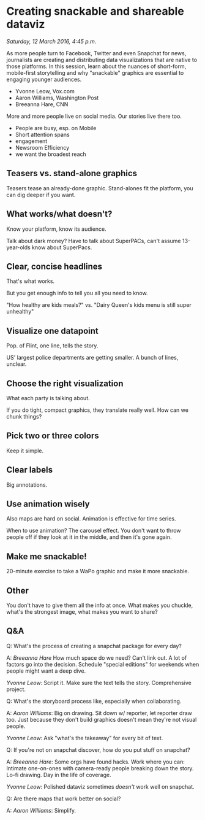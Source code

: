 # Creating snackable and shareable dataviz

*Saturday, 12 March 2016, 4:45 p.m.*

As more people turn to Facebook, Twitter and even Snapchat for news, journalists are creating and distributing data visualizations that are native to those platforms. In this session, learn about the nuances of short-form, mobile-first storytelling and why "snackable" graphics are essential to engaging younger audiences.

* Yvonne Leow, Vox.com
* Aaron Williams, Washington Post
* Breeanna Hare, CNN

More and more people live on social media. Our stories live there too.

* People are busy, esp. on Mobile
* Short attention spans
* engagement
* Newsroom Efficiency
* we want the broadest reach

## Teasers vs. stand-alone graphics

Teasers tease an already-done graphic. Stand-alones fit the platform, you can dig deeper if you want.

## What works/what doesn't?

Know your platform, know its audience.

Talk about dark money? Have to talk about SuperPACs, can't assume 13-year-olds know about SuperPacs.

## Clear, concise headlines

That's what works.

But you get enough info to tell you all you need to know.

"How healthy are kids meals?" vs. "Dairy Queen's kids menu is still super unhealthy"

## Visualize one datapoint

Pop. of Flint, one line, tells the story.

US' largest police departments are getting smaller. A bunch of lines, unclear.

## Choose the right visualization

What each party is talking about.

If you do tight, compact graphics, they translate really well. How can we chunk things?

## Pick two or three colors

Keep it simple.

## Clear labels

Big annotations.

## Use animation wisely

Also maps are hard on social. Animation is effective for time series.

When to use animation? The carousel effect. You don't want to throw people off if they look at it in the middle, and then it's gone again.

## Make me snackable!

20-minute exercise to take a WaPo graphic and make it more snackable.

## Other

You don't have to give them all the info at once. What makes you chuckle, what's the strongest image, what makes you want to share?

## Q&A

Q: What's the process of creating a snapchat package for every day?

A: *Breeanna Hare* How much space do we need? Can't link out. A lot of factors go into the decision. Schedule "special editions" for weekends when people might want a deep dive.

*Yvonne Leow*: Script it. Make sure the text tells the story. Comprehensive project.

Q: What's the storyboard process like, especially when collaborating.

A: *Aaron Williams*: Big on drawing. Sit down w/ reporter, let reporter draw too. Just because they don't build graphics doesn't mean they're not visual people.

*Yvonne Leow*: Ask "what's the takeaway" for every bit of text.

Q: If you're not on snapchat discover, how do you put stuff on snapchat?

A: *Breeanna Hare*: Some orgs have found hacks. Work where you can: Intimate one-on-ones with camera-ready people breaking down the story. Lo-fi drawing. Day in the life of coverage.

*Yvonne Leow*: Polished dataviz sometimes *doesn't* work well on snapchat.

Q: Are there maps that work better on social?

A: *Aaron Williams*: Simplify.